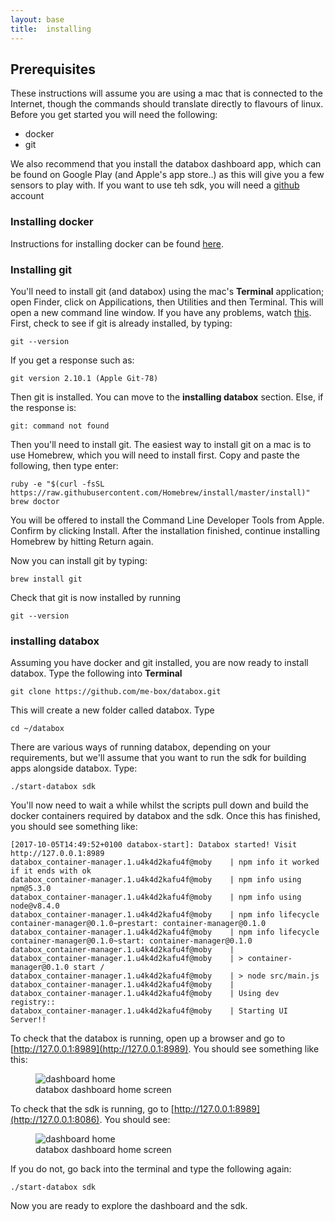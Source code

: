 ```yaml
---
layout: base
title:  installing
---
```



## Prerequisites

 These instructions will assume you are using a mac that is connected to the Internet, though the commands should translate directly to flavours of linux.  Before you get started you will need the following:

 - docker
 - git

 We also recommend that you install the databox dashboard app, which can be found on Google Play (and Apple's app store..) as this will give you a few sensors to play with.  If you want to use teh sdk, you will need a [github](https://github.com) account


### Installing docker

Instructions for installing docker can be found [here](https://www.docker.com/community-edition).


### Installing git

You'll need to install git (and databox) using the mac's **Terminal** application; open Finder, click on Appilications, then Utilities and then Terminal.   This will open a new command line window. If you have any problems, watch [this](https://www.youtube.com/watch?v=zw7Nd67_aFw).  First, check to see if git is already installed, by typing:

```
git --version
```

If you get a response such as:

```
git version 2.10.1 (Apple Git-78)
```

 Then git is installed. You can move to the **installing databox** section.  Else, if the response is:

```
git: command not found
```

Then you'll need to install git.  The easiest way to install git on a mac is to use Homebrew, which you will need to install first.  Copy and paste the following, then type enter:  

```
ruby -e "$(curl -fsSL https://raw.githubusercontent.com/Homebrew/install/master/install)"
brew doctor
```

You will be offered to install the Command Line Developer Tools from Apple. Confirm by clicking Install. After the installation finished, continue installing Homebrew by hitting Return again.

Now you can install git by typing:

```
brew install git
````

Check that git is now installed by running

```
git --version
```

### installing databox

Assuming you have docker and git installed, you are now ready to install databox.  Type the following into **Terminal**

```
git clone https://github.com/me-box/databox.git
```

This will create a new folder called databox.  Type

```
cd ~/databox
```

There are various ways of running databox, depending on your requirements, but we'll assume that you want to run the sdk for building apps alongside databox.  Type:

```
./start-databox sdk
```

You'll now need to wait a while whilst the scripts pull down and build the docker containers required by databox and the sdk.  Once this has finished, you should see something like:

```
[2017-10-05T14:49:52+0100 databox-start]: Databox started! Visit http://127.0.0.1:8989
databox_container-manager.1.u4k4d2kafu4f@moby    | npm info it worked if it ends with ok
databox_container-manager.1.u4k4d2kafu4f@moby    | npm info using npm@5.3.0
databox_container-manager.1.u4k4d2kafu4f@moby    | npm info using node@v8.4.0
databox_container-manager.1.u4k4d2kafu4f@moby    | npm info lifecycle container-manager@0.1.0~prestart: container-manager@0.1.0
databox_container-manager.1.u4k4d2kafu4f@moby    | npm info lifecycle container-manager@0.1.0~start: container-manager@0.1.0
databox_container-manager.1.u4k4d2kafu4f@moby    |
databox_container-manager.1.u4k4d2kafu4f@moby    | > container-manager@0.1.0 start /
databox_container-manager.1.u4k4d2kafu4f@moby    | > node src/main.js
databox_container-manager.1.u4k4d2kafu4f@moby    |
databox_container-manager.1.u4k4d2kafu4f@moby    | Using dev registry::
databox_container-manager.1.u4k4d2kafu4f@moby    | Starting UI Server!!

``` 


To check that the databox is running, open up a browser and go to [http://127.0.0.1:8989](http://127.0.0.1:8989).  You should see something like this:

<figure class="figure">
  <img class="thumbnail" src="/images/overview/dashboard/home.png" alt="dashboard home">
  <figcaption class="figure-caption text-center">databox dashboard home screen</figcaption>
</figure>

To check that the sdk is running, go to [http://127.0.0.1:8989](http://127.0.0.1:8086).  You should see:

<figure class="figure">
  <img class="thumbnail" src="/images/overview/dashboard/sdklogin.png" alt="dashboard home">
  <figcaption class="figure-caption text-center">databox dashboard home screen</figcaption>
</figure>


If you do not, go back into the terminal and type the following again:

```
./start-databox sdk
```

Now you are ready to explore the dashboard and the sdk.
